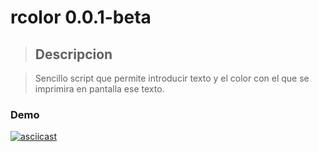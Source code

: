 rcolor 0.0.1-beta
=================

>## Descripcion

> Sencillo script que permite introducir texto y el color con el que se imprimira en pantalla ese texto.

### Demo
[![asciicast](https://asciinema.org/a/p9li1MDwph2uyfA9Kk0bVgyED.png)](https://asciinema.org/a/p9li1MDwph2uyfA9Kk0bVgyED)